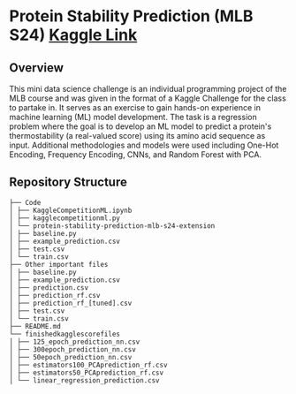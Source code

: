 # Protein Stability Prediction (MLB S24) [Kaggle Link](https://www.kaggle.com/competitions/protein-stability-prediction-mlb-s24-extension/overview)

## Overview

This mini data science challenge is an individual programming project of the MLB course and was given in the format of a Kaggle Challenge for the class to partake in. It serves as an exercise to gain hands-on experience in machine learning (ML) model development. The task is a regression problem where the goal is to develop an ML model to predict a protein's thermostability (a real-valued score) using its amino acid sequence as input. Additional methodologies and models were used including One-Hot Encoding, Frequency Encoding, CNNs, and Random Forest with PCA.




## Repository Structure
```
├── Code
│ ├── KaggleCompetitionML.ipynb
│ ├── kagglecompetitionml.py
│ └── protein-stability-prediction-mlb-s24-extension
│ ├── baseline.py
│ ├── example_prediction.csv
│ ├── test.csv
│ └── train.csv
├── Other important files
│ ├── baseline.py
│ ├── example_prediction.csv
│ ├── prediction.csv
│ ├── prediction_rf.csv
│ ├── prediction_rf_[tuned].csv
│ ├── test.csv
│ └── train.csv
├── README.md
└── finishedkagglescorefiles
│ ├── 125_epoch_prediction_nn.csv
│ ├── 300epoch_prediction_nn.csv
│ ├── 50epoch_prediction_nn.csv
│ ├── estimators100_PCAprediction_rf.csv
│ ├── estimators50_PCAprediction_rf.csv
│ └── linear_regression_prediction.csv
```
